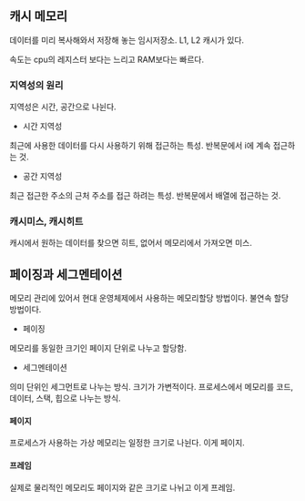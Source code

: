 ## 캐시 메모리
데이터를 미리 복사해와서 저장해 놓는 임시저장소.
L1, L2 캐시가 있다.

속도는 cpu의 레지스터 보다는 느리고 RAM보다는 빠르다.

### 지역성의 원리
지역성은 시간, 공간으로 나뉜다.
- 시간 지역성
  
최근에 사용한 데이터를 다시 사용하기 위해 접근하는 특성. 반복문에서 i에 계속 접근하는 것.

- 공간 지역성

최근 접근한 주소의 근처 주소를 접근 하려는 특성. 반복문에서 배열에 접근하는 것.

### 캐시미스, 캐시히트
캐시에서 원하는 데이터를 찾으면 히트, 없어서 메모리에서 가져오면 미스.


## 페이징과 세그멘테이션
메모리 관리에 있어서 현대 운영체제에서 사용하는 메모리할당 방법이다. 불연속 할당 방법이다.

- 페이징
  
메모리를 동일한 크기인 페이지 단위로 나누고 할당함.
- 세그멘테이션

의미 단위인 세그먼트로 나누는 방식. 크기가 가변적이다. 프로세스에서 메모리를 코드, 데이터, 스택, 힙으로 나누는 방식.

#### 페이지
프로세스가 사용하는 가상 메모리는 일정한 크기로 나뉜다. 이게 페이지.

#### 프레임
실제로 물리적인 메모리도 페이지와 같은 크기로 나뉘고 이게 프레임.


